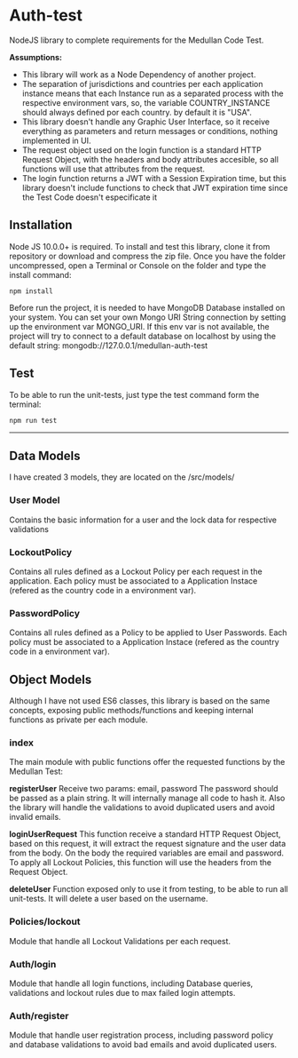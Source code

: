 # Auth-test

NodeJS library to complete requirements for the Medullan Code Test.

**Assumptions:**
- This library will work as a Node Dependency of another project.
- The separation of jurisdictions and countries per each application instance means that each Instance run as a separated process with the respective environment vars, so, the variable COUNTRY_INSTANCE should always defined por each country. by default it is "USA".
- This library doesn't handle any Graphic User Interface, so it receive everything as parameters and return messages or conditions, nothing implemented in UI.
- The request object used on the login function is a standard HTTP Request Object, with the headers and body attributes accesible, so all functions will use that attributes from the request.
- The login function returns a JWT with a Session Expiration time, but this library doesn't include functions to check that JWT expiration time since the Test Code doesn't especificate it


## Installation

Node JS 10.0.0+ is required.
To install and test this library, clone it from repository or download and compress the zip file. Once you have the folder uncompressed, open a Terminal or Console on the folder and type the install command:

```
npm install
```

Before run the project, it is needed to have MongoDB Database installed on your system.
You can set your own Mongo URI String connection by setting up the environment var MONGO_URI.
If this env var is not available, the project will try to connect to a default database on localhost by using the default string: mongodb://127.0.0.1/medullan-auth-test

## Test

To be able to run the unit-tests, just type the test command form the terminal:

```
npm run test
```

------------



## Data Models

I have created 3 models, they are located on the /src/models/

### User Model
Contains the basic information for a user and the lock data for respective validations

### LockoutPolicy
Contains all rules defined as a Lockout Policy per each request in the application. Each policy must be associated to a Application Instace (refered as the country code in a environment var).

### PasswordPolicy
Contains all rules defined as a Policy to be applied to User Passwords. Each policy must be associated to a Application Instace (refered as the country code in a environment var).


## Object Models
Although I have not used ES6 classes, this library is based on the same concepts, exposing public methods/functions and keeping internal functions as private per each module.


### index
The main module with public functions offer the requested functions by the Medullan Test:

**registerUser**
Receive two params: email, password
The password should be passed as a plain string. It will internally manage all code to hash it. Also the library will handle the validations to avoid duplicated users and avoid invalid emails.

**loginUserRequest**
This function receive a standard HTTP Request Object, based on this request, it will extract the request signature and the user data from the body.
On the body the required variables are email and password.
To apply all Lockout Policies, this function will use the headers from the Request Object.

**deleteUser**
Function exposed only to use it from testing, to be able to run all unit-tests.
It will delete a user based on the username.


### Policies/lockout
Module that handle all Lockout Validations per each request.


### Auth/login
Module that handle all login functions, including Database queries, validations and lockout rules due to max failed login attempts.


### Auth/register
Module that handle user registration process, including password policy and database validations to avoid bad emails and avoid duplicated users.
